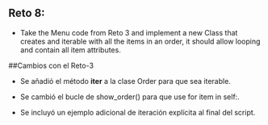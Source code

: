 ## Reto 8: 
- Take the Menu code from Reto 3 and implement a new Class that creates and iterable with all the items in an order, it should allow looping and contain all item attributes.

##Cambios con el Reto-3
- Se añadió el método __iter__ a la clase Order para que sea iterable.

- Se cambió el bucle de show_order() para que use for item in self:.

- Se incluyó un ejemplo adicional de iteración explícita al final del script.

